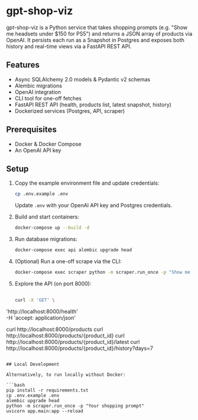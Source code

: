 # gpt-shop-viz

gpt-shop-viz is a Python service that takes shopping prompts (e.g. "Show me headsets under $150 for PS5")
and returns a JSON array of products via OpenAI. It persists each run as a Snapshot in Postgres and exposes
both history and real-time views via a FastAPI REST API.

## Features

- Async SQLAlchemy 2.0 models & Pydantic v2 schemas
- Alembic migrations
- OpenAI integration
- CLI tool for one-off fetches
- FastAPI REST API (health, products list, latest snapshot, history)
- Dockerized services (Postgres, API, scraper)

## Prerequisites

- Docker & Docker Compose
- An OpenAI API key

## Setup

1. Copy the example environment file and update credentials:
   ```bash
   cp .env.example .env
   ```
   Update `.env` with your OpenAI API key and Postgres credentials.

2. Build and start containers:
   ```bash
   docker-compose up --build -d
   ```

3. Run database migrations:
   ```bash
   docker-compose exec api alembic upgrade head
   ```

4. (Optional) Run a one-off scrape via the CLI:
   ```bash
   docker-compose exec scraper python -m scraper.run_once -p "Show me headsets under $150 for PS5"
   ```

5. Explore the API (on port 8000):
   ```bash
  
   curl -X 'GET' \
  'http://localhost:8000/health' \
  -H 'accept: application/json'


   curl http://localhost:8000/products
   curl http://localhost:8000/products/{product_id}
   curl http://localhost:8000/products/{product_id}/latest
   curl http://localhost:8000/products/{product_id}/history?days=7
   ```

## Local Development

Alternatively, to run locally without Docker:

```bash
pip install -r requirements.txt
cp .env.example .env
alembic upgrade head
python -m scraper.run_once -p "Your shopping prompt"
uvicorn app.main:app --reload
```